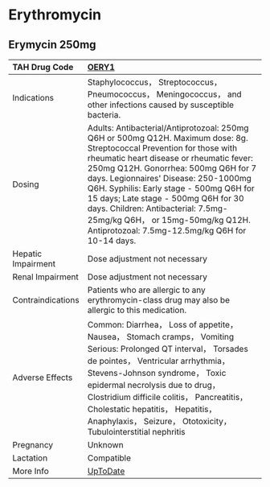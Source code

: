 # Erythromycin

## Erymycin 250mg

| TAH Drug Code      | [OERY1](https://www.tahsda.org.tw/drugs/hissearch.php?drug_code=OERY1)                                                                                                                                                                                                                                                                                                                                                                                           |
|:-------------------|:-----------------------------------------------------------------------------------------------------------------------------------------------------------------------------------------------------------------------------------------------------------------------------------------------------------------------------------------------------------------------------------------------------------------------------------------------------------------|
| Indications        | Staphylococcus， Streptococcus， Pneumococcus， Meningococcus， and other infections caused by susceptible bacteria.                                                                                                                                                                                                                                                                                                                                             |
| Dosing             | Adults: Antibacterial/Antiprotozoal: 250mg Q6H or 500mg Q12H. Maximum dose: 8g. Streptococcal Prevention for those with rheumatic heart disease or rheumatic fever: 250mg Q12H. Gonorrhea: 500mg Q6H for 7 days. Legionnaires' Disease: 250-1000mg Q6H. Syphilis: Early stage - 500mg Q6H for 15 days; Late stage - 500mg Q6H for 30 days. Children: Antibacterial: 7.5mg-25mg/kg Q6H， or 15mg-50mg/kg Q12H. Antiprotozoal: 7.5mg-12.5mg/kg Q6H for 10-14 days. |
| Hepatic Impairment | Dose adjustment not necessary                                                                                                                                                                                                                                                                                                                                                                                                                                    |
| Renal Impairment   | Dose adjustment not necessary                                                                                                                                                                                                                                                                                                                                                                                                                                    |
| Contraindications  | Patients who are allergic to any erythromycin-class drug may also be allergic to this medication.                                                                                                                                                                                                                                                                                                                                                                |
| Adverse Effects    | Common: Diarrhea， Loss of appetite， Nausea， Stomach cramps， Vomiting Serious: Prolonged QT interval， Torsades de pointes， Ventricular arrhythmia， Stevens-Johnson syndrome， Toxic epidermal necrolysis due to drug， Clostridium difficile colitis， Pancreatitis， Cholestatic hepatitis， Hepatitis， Anaphylaxis， Seizure， Ototoxicity， Tubulointerstitial nephritis                                                                               |
| Pregnancy          | Unknown                                                                                                                                                                                                                                                                                                                                                                                                                                                          |
| Lactation          | Compatible                                                                                                                                                                                                                                                                                                                                                                                                                                                       |
| More Info          | [UpToDate](https://www.uptodate.com/contents/erythromycin-drug-information)                                                                                                                                                                                                                                                                                                                                                                                      |

